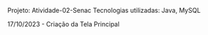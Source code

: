 Projeto: Atividade-02-Senac
Tecnologias utilizadas: Java, MySQL

17/10/2023 - Criação da Tela Principal
